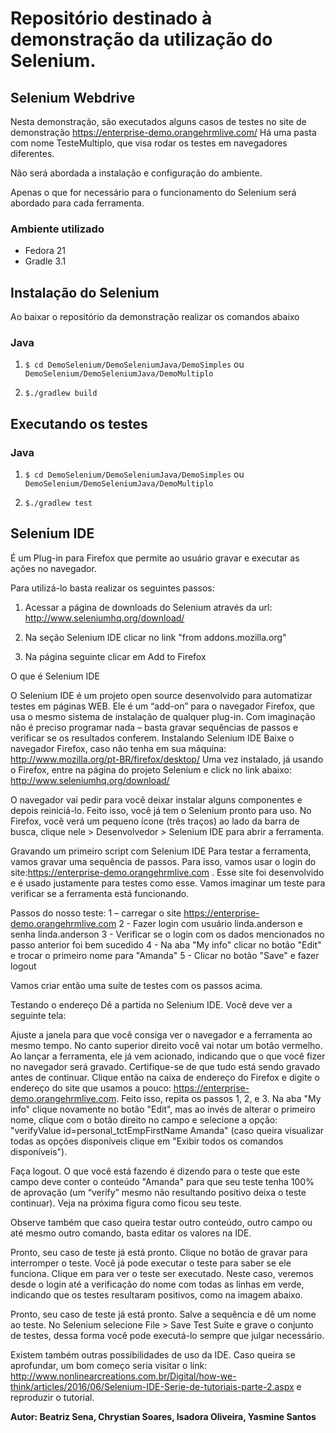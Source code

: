 <h1>Repositório destinado à demonstração da utilização do Selenium.</h1>

<h2>Selenium Webdrive</h2>

Nesta demonstração, são executados alguns casos de testes no site de demonstração https://enterprise-demo.orangehrmlive.com/
Há uma pasta com nome TesteMultiplo, que visa rodar os testes em navegadores diferentes.

Não será abordada a instalação e configuração do ambiente.

Apenas o que for necessário para o funcionamento do Selenium será abordado para cada ferramenta.

<h3>Ambiente utilizado</h3>

- Fedora 21
- Gradle 3.1

<h2>Instalação do Selenium</h2>

Ao baixar o repositório da demonstração realizar os comandos abaixo

<h3>Java</h3>

1) <code>$ cd DemoSelenium/DemoSeleniumJava/DemoSimples</code> ou 
<code>DemoSelenium/DemoSeleniumJava/DemoMultiplo</code>

2) <code>$./gradlew build</code>


<h2>Executando os testes</h2>

<h3>Java</h3>

1) <code>$ cd DemoSelenium/DemoSeleniumJava/DemoSimples</code> ou
<code>DemoSelenium/DemoSeleniumJava/DemoMultiplo</code>

2) <code>$./gradlew test</code>




<h2>Selenium IDE</h2>

É um Plug-in para Firefox que permite ao usuário gravar e executar as ações no navegador.

Para utilizá-lo basta realizar os seguintes passos:

1) Acessar a página de downloads do Selenium através da url: http://www.seleniumhq.org/download/
 
2) Na seção Selenium IDE clicar no link "from addons.mozilla.org"
 
3) Na página seguinte clicar em Add to Firefox







O que é Selenium IDE


O Selenium IDE  é um projeto open source desenvolvido para automatizar testes em páginas WEB. Ele é um “add-on” para o navegador Firefox, que usa o mesmo sistema de instalação de qualquer plug-in.
Com imaginação não é preciso programar nada – basta gravar sequências de passos e verificar se os resultados conferem.
Instalando Selenium IDE
Baixe o navegador Firefox, caso não tenha em sua máquina: http://www.mozilla.org/pt-BR/firefox/desktop/
Uma vez instalado, já usando o Firefox, entre na página do projeto Selenium e click no link abaixo: http://www.seleniumhq.org/download/ 
 
O navegador vai pedir para você deixar instalar alguns componentes e depois reiniciá-lo. Feito isso, você já tem o Selenium pronto para uso.
No Firefox, você verá um pequeno ícone (três traços) ao lado da barra de busca, clique nele > Desenvolvedor > Selenium IDE para abrir a ferramenta.


Gravando um primeiro script com Selenium IDE
Para testar a ferramenta, vamos gravar uma sequência de passos. Para isso, vamos usar o login do  site:https://enterprise-demo.orangehrmlive.com . Esse site foi desenvolvido e é usado justamente para testes como esse. Vamos imaginar um teste para verificar se a ferramenta está funcionando.


Passos do nosso teste:
1 – carregar o site https://enterprise-demo.orangehrmlive.com
2 - Fazer login com usuário linda.anderson e senha linda.anderson
3 - Verificar se o login  com os dados mencionados no passo anterior foi bem sucedido
4 - Na aba "My info" clicar no botão "Edit" e trocar o primeiro nome para "Amanda"
5 - Clicar no botão "Save" e fazer logout


Vamos criar então uma suíte de testes com os passos acima.


Testando o endereço
Dê a partida no Selenium IDE. Você deve ver a seguinte tela:

 
Ajuste a janela para que você consiga ver o navegador e a ferramenta ao mesmo tempo. 
No canto superior direito você vai notar um botão vermelho. Ao lançar a ferramenta, ele já vem acionado, indicando que o que você fizer no navegador será gravado. Certifique-se de que tudo está sendo gravado antes de continuar.
Clique então na caixa de endereço do Firefox e digite o endereço do site que usamos a pouco: https://enterprise-demo.orangehrmlive.com. 
Feito isso, repita os passos 1, 2, e 3. Na aba "My info" clique novamente no botão "Edit", mas ao invés de alterar o primeiro nome, clique com o botão direito no campo e selecione a opção: "verifyValue id=personal_tctEmpFirstName Amanda" (caso queira visualizar todas as opções disponíveis clique em "Exibir todos os comandos disponíveis").





Faça logout.
O que você está fazendo é dizendo para o teste que este campo deve conter o conteúdo "Amanda" para que seu teste tenha 100% de aprovação (um “verify” mesmo não resultando positivo deixa o teste continuar). 
Veja na próxima figura como ficou seu teste. 





Observe também que caso queira testar outro conteúdo, outro campo ou até mesmo outro comando, basta editar os valores na IDE.





Pronto, seu caso de teste já está pronto. Clique no botão de gravar para interromper o teste. Você já pode executar o teste para saber se ele funciona. 
Clique em  para ver o teste ser executado. Neste caso, veremos desde o login até a verificação do nome com todas as linhas em verde, indicando que os testes resultaram positivos, como na imagem abaixo.





Pronto, seu caso de teste já está pronto. Salve a sequência e dê um nome ao teste.
No Selenium selecione File > Save Test Suite e grave o conjunto de testes, dessa forma você pode executá-lo sempre que julgar necessário.


Existem também outras possibilidades de uso da IDE. Caso queira se aprofundar, um bom começo seria visitar o link: http://www.nonlinearcreations.com.br/Digital/how-we-think/articles/2016/06/Selenium-IDE-Serie-de-tutoriais-parte-2.aspx e reproduzir o tutorial.






<b>Autor: Beatriz Sena, Chrystian Soares, Isadora Oliveira, Yasmine Santos</b>
